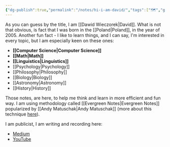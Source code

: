 ```yaml
---
{"dg-publish":true,"permalink":"/notes/hi-i-am-david/","tags":["🗺️","gardenEntry"]}
---
```


As you can guess by the title, I am [[Dawid Wieczorek\|David]]. What is not that obvious, is fact that I was born in the [[Poland\|Poland]], in the year of 2005. Another fun fact - I like to learn things, and I can say, I'm interested in every topic, but I am especially keen on these ones:
- **[[Computer Science\|Computer Science]]**
- **[[Math\|Math]]**
- **[[Linguistics\|Linguistics]]**
- [[Psychology\|Psychology]]
- [[Philosophy\|Philosophy]]
- [[Biology\|Biology]]
- [[Astronomy\|Astronomy]]
- [[History\|History]]

Those notes, are here, to help me think and learn in more efficient and fun way. I am using methodology called [[Evergreen Notes\|Evergreen Notes]] popularized by [[Andy Matuschak\|Andy Matuschak]] (more about this technique [here](https://notes.andymatuschak.org/Evergreen_notes)). 

I am publicist, I am writing and recording here:
- [Medium](https://medium.com/@davechoes)
- [YouTube](https://www.youtube.com/channel/UCwuo3zRwiVSb-fk2I-SlGog/featured)